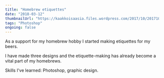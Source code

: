 ```yaml
---
title: "Homebrew etiquettes"
date: "2018-03-12"
thumbnailUrl: "https://kaakkoisaasia.files.wordpress.com/2017/10/20171002_152212.jpg?w=1200&h="
tags: "Photoshop"
ongoing: false
---
```


As a support for my homebrew hobby I started making etiquettes for my beers.

I have made three designs and the etiquette-making has already become a vital part of my homebrews.

Skills I've learned: Photoshop, graphic design.